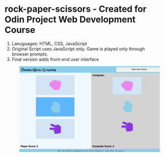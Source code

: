 # rock-paper-scissors - Created for Odin Project Web Development Course

<ol>
<li>Lanuguages: HTML, CSS, JavaScript</li>
<li>Original Script uses JavaScript only. Game is played only through browser prompts.</li>
<li>Final version adds front-end user interface</li>
<ol>

<img src="GameInterface.png">